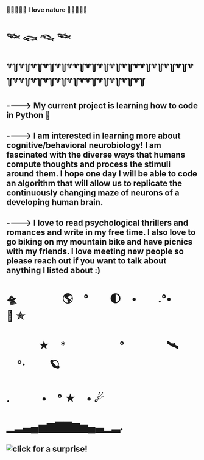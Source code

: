 ### 🌻🌵🌵🌻🌵 __I love nature__ 🌲🍃🌲🌱🌲
#  𓆝 𓆟 𓆞 𓆝 
# ꒷꒦꒷꒦꒷꒦꒷꒦꒷꒦꒷꒷꒦꒷꒦꒷꒦꒷꒦꒷꒦꒷꒷꒦꒷꒦꒷꒦꒷꒦꒷꒦꒷꒷꒦꒷꒦꒷꒦꒷꒦꒷꒦꒷꒷꒦꒷꒦꒷꒦꒷꒦꒷꒦   
## ----> My current project is learning how to code in Python 🐍
## ----> I am interested in learning more about cognitive/behavioral neurobiology! I am fascinated with the diverse ways that humans compute thoughts and process the stimuli around them. I hope one day I will be able to code an algorithm that will allow us to replicate the continuously changing maze of neurons of a developing human brain. 
## ----> I love to read psychological thrillers and romances and write in my free time. I also love to go biking on my mountain bike and have picnics with my friends. I love meeting new people so please reach out if you want to talk about anything I listed about :)
# 🛸　　　 　🌎　°　　🌓　•　　.°•　　　🚀 ✯
# 　　　★　*　　　　　°　　　　🛰 　°·　　                       	🪐
# .　　　•　° ★　•  ☄
# ▁▂▃▄▅▆▇▇▆▅▄▃▁▂.

## ![click for a surprise!](https://www.pinterest.com/pin/594193744604802082/)

<!--
**tinarcheng/tinarcheng** is a ✨ _special_ ✨ repository because its `README.md` (this file) appears on your GitHub profile.

Here are some ideas to get you started:

- 🔭 I’m currently working on ...
- 🌱 I’m currently learning ...
- 👯 I’m looking to collaborate on ...
- 🤔 I’m looking for help with ...
- 💬 Ask me about ...
- 📫 How to reach me: ...
- 😄 Pronouns: ...
- ⚡ Fun fact: ...
-->
